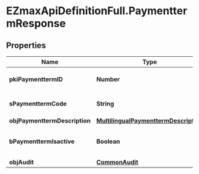 # EZmaxApiDefinitionFull.PaymenttermResponse

## Properties

Name | Type | Description | Notes
------------ | ------------- | ------------- | -------------
**pkiPaymenttermID** | **Number** | The unique ID of the Paymentterm | 
**sPaymenttermCode** | **String** | The code of the Paymentterm | 
**objPaymenttermDescription** | [**MultilingualPaymenttermDescription**](MultilingualPaymenttermDescription.md) |  | 
**bPaymenttermIsactive** | **Boolean** | Whether the Paymentterm is active or not | 
**objAudit** | [**CommonAudit**](CommonAudit.md) |  | 


